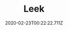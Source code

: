 ---
templateKey: blog-post
featuredpost: false
date: 2020-02-23T00:22:22.711Z
title: Leek
description: A tasty relative of the onion.
type: vegetable
sellPrice: 60
energy: 40
health: 18
featuredimage: /img/Leek.png
tags:
  - spring
  - Salad
  - Spring Seeds
  - Spring Foraging Bundle
  - George
  - pickles
---